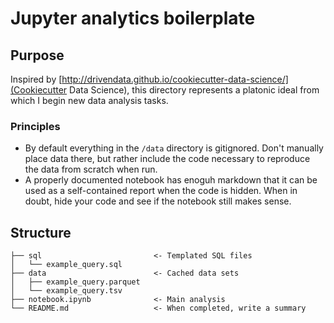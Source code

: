 # Jupyter analytics boilerplate

## Purpose

Inspired by [http://drivendata.github.io/cookiecutter-data-science/](Cookiecutter Data Science), this directory represents a platonic ideal from which I begin new data analysis tasks.

### Principles
- By default everything in the `/data` directory is gitignored. Don't manually place data there, but rather include the code necessary to reproduce the data from scratch when run.
- A properly documented notebook has enoguh markdown that it can be used as a self-contained report when the code is hidden. When in doubt, hide your code and see if the notebook still makes sense.

## Structure
```
├── sql                         <- Templated SQL files
│   └── example_query.sql
├── data                        <- Cached data sets
│   ├── example_query.parquet
│   └── example_query.tsv
├── notebook.ipynb              <- Main analysis
└── README.md                   <- When completed, write a summary
```
